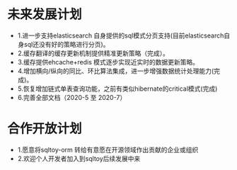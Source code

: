 # 未来发展计划
* 1.进一步支持elasticsearch 自身提供的sql模式分页支持(目前elasticsearch自身sql还没有好的策略进行分页)。
* 2.缓存翻译的缓存更新机制提供精准更新策略（完成）。
* 3.缓存提供ehcache+redis 模式逐步实现近实时的数据更新策略。
* 4.增加横向/纵向的同比、环比算法集成，进一步增强数据统计处理能力(完成)。
* 5.恢复增加链式单表查询功能，之前有类似hibernate的critical模式(完成)
* 6.完善全部文档（2020-5 至 2020-7）

# 合作开放计划
* 1.愿意将sqltoy-orm 转给有意愿在开源领域作出贡献的企业或组织
* 2.欢迎个人开发者加入到sqltoy后续发展中来
